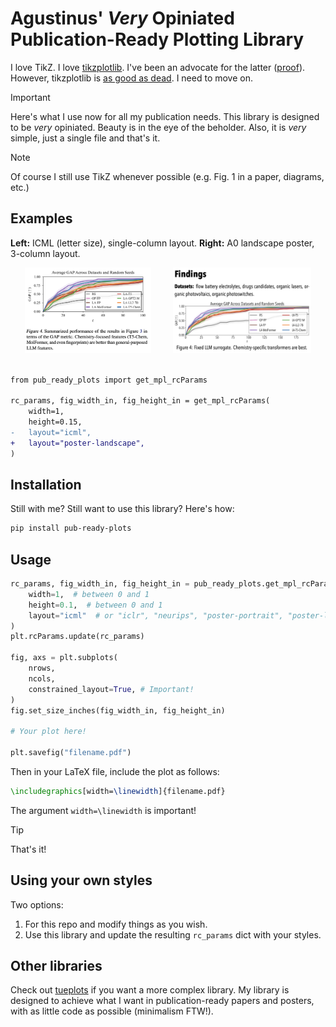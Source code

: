 # Agustinus' _Very_ Opiniated Publication-Ready Plotting Library

I love TikZ. I love [tikzplotlib](https://github.com/nschloe/tikzplotlib). I've been an
advocate for the latter ([proof](https://agustinus.kristia.de/techblog/2022/05/01/plotting/)). However, tikzplotlib is [as good as dead](https://github.com/nschloe/tikzplotlib/commits/main/). I need to move on.

> [!IMPORTANT]
> Here's what I use now for all my publication needs. This library is designed to be
> _*very*_ opiniated. Beauty is in the eye of the beholder. Also, it is _very_ simple,
> just a single file and that's it.

> [!NOTE]
> Of course I still use TikZ whenever possible (e.g. Fig. 1 in a paper, diagrams, etc.)

## Examples

**Left:** ICML (letter size), single-column layout. **Right:** A0 landscape poster, 3-column layout.

<div align="center">
    <img src="imgs/example_paper.png" width="40%"> &nbsp &nbsp &nbsp &nbsp <img src="imgs/example_poster.png" width="43.7%">
</div>

<br />

```diff
from pub_ready_plots import get_mpl_rcParams

rc_params, fig_width_in, fig_height_in = get_mpl_rcParams(
    width=1,
    height=0.15,
-   layout="icml",
+   layout="poster-landscape",
)
```

## Installation

Still with me? Still want to use this library? Here's how:

```bash
pip install pub-ready-plots
```

## Usage

```python
rc_params, fig_width_in, fig_height_in = pub_ready_plots.get_mpl_rcParams(
    width=1,  # between 0 and 1
    height=0.1,  # between 0 and 1
    layout="icml"  # or "iclr", "neurips", "poster-portrait", "poster-landscape"
)
plt.rcParams.update(rc_params)

fig, axs = plt.subplots(
    nrows,
    ncols,
    constrained_layout=True, # Important!
)
fig.set_size_inches(fig_width_in, fig_height_in)

# Your plot here!

plt.savefig("filename.pdf")
```

Then in your LaTeX file, include the plot as follows:

```tex
\includegraphics[width=\linewidth]{filename.pdf}
```

The argument `width=\linewidth` is important!

> [!TIP]
> That's it!

## Using your own styles

Two options:

1. For this repo and modify things as you wish.
2. Use this library and update the resulting `rc_params` dict with your styles.

## Other libraries

Check out [tueplots](https://github.com/pnkraemer/tueplots) if you want a more complex
library. My library is designed to achieve what I want in publication-ready papers and
posters, with as little code as possible (minimalism FTW!).
